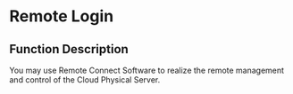# Remote Login

## Function Description

You may use Remote Connect Software to realize the remote management and control of the Cloud Physical Server.
